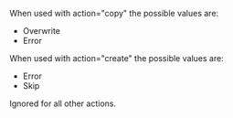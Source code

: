 When used with action="copy" the possible values are:

- Overwrite
- Error

When used with action="create" the possible values are:

- Error
- Skip

Ignored for all other actions.